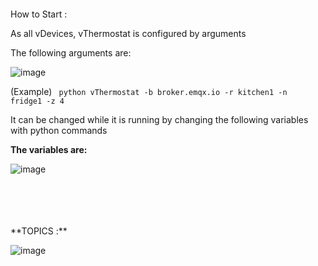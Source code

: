 <br>
<br>
<br>
<br>
How to Start :

As all vDevices, vThermostat is configured by arguments

The following arguments are:
		
![image](https://github.com/gmvrachatis/vDevices/assets/66122405/3051d1ba-6e3f-4d78-b8e0-e3e411083da2)

(Example) <code> python vThermostat -b broker.emqx.io -r kitchen1 -n fridge1 -z 4 </code>


It can be changed while it is running by changing the following variables with python commands

**The variables are:**

![image](https://github.com/gmvrachatis/vDevices/assets/66122405/ba5e9876-b9e6-41f8-8f15-2af4dcb728ef)

<br>
<br>
<br>
<br>
**TOPICS :**

![image](https://github.com/gmvrachatis/vDevices/assets/66122405/dc380da5-968c-4391-a13d-d0fa09913b68)




